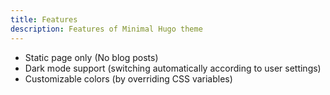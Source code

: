 ```yaml
---
title: Features
description: Features of Minimal Hugo theme
---
```


- Static page only (No blog posts)
- Dark mode support (switching automatically according to user settings)
- Customizable colors (by overriding CSS variables)
